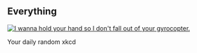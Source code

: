 ## Everything
[![I wanna hold your hand so I don't fall out of your gyrocopter.](https://imgs.xkcd.com/comics/everything.png)](https://xkcd.com/968/ "I wanna hold your hand so I don't fall out of your gyrocopter.")

Your daily random xkcd
